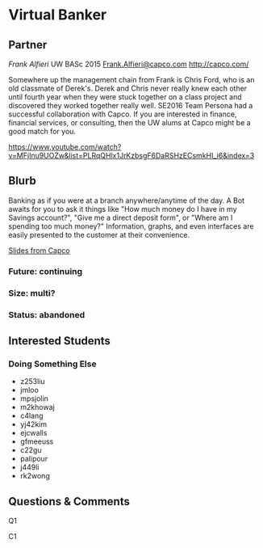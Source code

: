# Virtual Banker

## Partner

_Frank Alfieri_
UW BASc 2015
Frank.Alfieri@capco.com
http://capco.com/

Somewhere up the management chain from Frank is Chris Ford, who is an
old classmate of Derek's. Derek and Chris never really knew each other
until fourth year when they were stuck together on a class project and
discovered they worked together really well.
SE2016 Team Persona had a successful collaboration with Capco.
If you are interested in finance, financial services, or consulting,
then the UW alums at Capco might be a good match for you.

https://www.youtube.com/watch?v=MFjInu9UOZw&list=PLRqQHlx1JrKzbsgF6DaRSHzECsmkHI_i6&index=3



## Blurb

Banking as if you were at a branch
anywhere/anytime of the day. A Bot awaits
for you to ask it things like "How much money
do I have in my Savings account?", "Give me
a direct deposit form", or "Where am I
spending too much money?" Information,
graphs, and even interfaces are easily
presented to the customer at their
convenience.

[Slides from Capco](capco.pdf)


### Future: continuing
### Size: multi?
### Status: abandoned

## Interested Students
### Doing Something Else
* z253liu
* jmloo
* mpsjolin
* m2khowaj
* c4lang
* yj42kim
* ejcwalls
* gfmeeuss
* c22gu
* palipour
* j449li
* rk2wong

## Questions & Comments

Q1

C1
